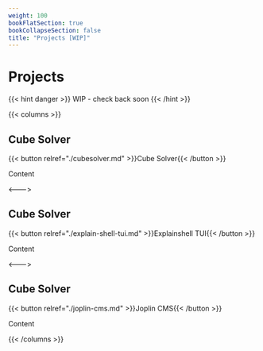 ```yaml
---
weight: 100
bookFlatSection: true
bookCollapseSection: false
title: "Projects [WIP]"
---
```


# Projects

{{< hint danger >}}
WIP - check back soon
{{< /hint >}}

{{< columns >}}

## Cube Solver
{{< button relref="./cubesolver.md" >}}Cube Solver{{< /button >}}

Content

<--->

## Cube Solver
{{< button relref="./explain-shell-tui.md" >}}Explainshell TUI{{< /button >}}

Content

<--->

## Cube Solver
{{< button relref="./joplin-cms.md" >}}Joplin CMS{{< /button >}}

Content

{{< /columns >}}
